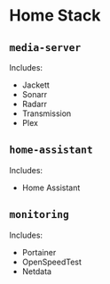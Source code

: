 # Home Stack

## `media-server`

Includes:
- Jackett
- Sonarr
- Radarr
- Transmission
- Plex

## `home-assistant`

Includes:
- Home Assistant

## `monitoring`

Includes:
- Portainer
- OpenSpeedTest
- Netdata
